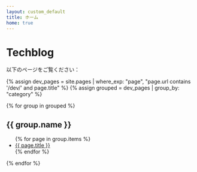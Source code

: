 ```yaml
---
layout: custom_default
title: ホーム
home: true
---
```

# Techblog

以下のページをご覧ください：

{% assign dev_pages = site.pages | where_exp: "page", "page.url contains '/dev/' and page.title" %}
{% assign grouped = dev_pages | group_by: "category" %}

{% for group in grouped %}
  <h2>{{ group.name }}</h2>
  <ul>
    {% for page in group.items %}
      <li><a href="{{ page.url | relative_url }}">{{ page.title }}</a></li>
    {% endfor %}
  </ul>
{% endfor %}
